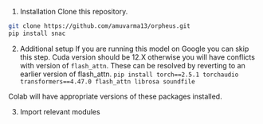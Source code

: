1. Installation
Clone this repository.
```bash
git clone https://github.com/amuvarma13/orpheus.git
pip install snac
```

2. Additional setup
If you are running this model on Google you can skip this step. Cuda version should be 12.X otherwise you will have conflicts with version of `flash_attn`. These can be resolved by reverting to an earlier version of flash_attn. 
```pip install torch==2.5.1 torchaudio transformers==4.47.0 flash_attn librosa soundfile```

Colab will have appropriate versions of these packages installed.

3. Import relevant modules

```from transformers import AutoModel, AutoTokenizer, ModelRegistry